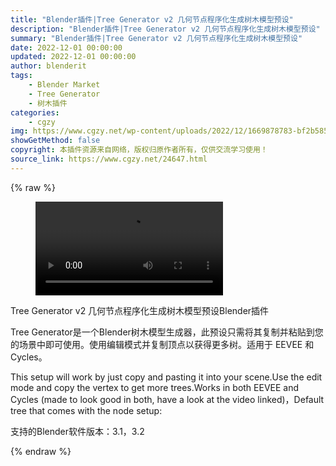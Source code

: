 ```yaml
---
title: "Blender插件|Tree Generator v2 几何节点程序化生成树木模型预设"
description: "Blender插件|Tree Generator v2 几何节点程序化生成树木模型预设"
summary: "Blender插件|Tree Generator v2 几何节点程序化生成树木模型预设"
date: 2022-12-01 00:00:00
updated: 2022-12-01 00:00:00
author: blenderit
tags: 
    - Blender Market
    - Tree Generator
    - 树木插件
categories:
    - cgzy
img: https://www.cgzy.net/wp-content/uploads/2022/12/1669878783-bf2b585aaeb7a04.jpg
showGetMethod: false
copyright: 本插件资源来自网络，版权归原作者所有，仅供交流学习使用！
source_link: https://www.cgzy.net/24647.html
---
```


{% raw %}
<figure class="wp-block-video aligncenter"><video controls src="https://cloud.video.taobao.com/play/u/717183932/p/1/e/6/t/1/389751123255.mp4"></video></figure><div class="wp-block-pandastudio-title"><div class="title_style_01"><p>Tree Generator v2 几何节点程序化生成树木模型预设Blender插件</p></div></div><p class="is-style-text-indent-2em">Tree Generator是一个Blender树木模型生成器，此预设只需将其复制并粘贴到您的场景中即可使用。使用编辑模式并复制顶点以获得更多树。适用于 EEVEE 和 Cycles。</p><p>This setup will work by just copy and pasting it into your scene.Use the edit mode and copy the vertex to get more trees.Works in both EEVEE and Cycles (made to look good in both, have a look at the video linked)，Default tree that comes with the node setup:</p><div class="wp-block-pandastudio-tips"><div class="tip success "><p>支持的Blender软件版本：3.1，3.2</p>
</div></div>
<div style="display: none">cgzy</div>
{% endraw %}